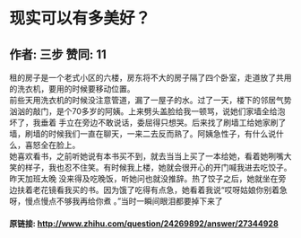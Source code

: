# 现实可以有多美好？
## 作者: 三步  赞同: 11
租的房子是一个老式小区的六楼，房东将不大的房子隔了四个卧室，走道放了共用的洗衣机，要用的时候要移动位置。  
前些天用洗衣机的时候没注意管道，漏了一屋子的水。过了一天，楼下的邻居气势汹汹的敲门，是个70多岁的阿姨。上来劈头盖脸给我一顿骂，说她们家墙全给泡坏了，我垂着
手立在旁边不敢说话，委屈得只想哭。后来找了刷墙工给她家刷了墙，刷墙的时候我们一直在聊天，一来二去反而熟了。阿姨急性子，有什么说什么，喜怒全在脸上。  
她喜欢看书，之前听她说有本书买不到，就去当当上买了一本给她，看着她咧嘴大笑的样子，我也忍不住笑。有时候我上楼，她就会很开心的开门喊我进去吃饺子。昨天加班太晚
没来得及吃晚饭，听她问也就没推辞。热了饺子之后，她就坐在旁边扶着老花镜看我买的书。因为饿了吃得有点急，她看着我说“哎呀姑娘你别着急呀，慢点慢点不够我再给你煮
。”当时一瞬间眼泪都要掉下来了

#### 原链接: http://www.zhihu.com/question/24269892/answer/27344928